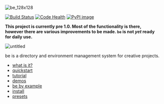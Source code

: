 ![be_128x128](https://cloud.githubusercontent.com/assets/2152766/8178025/88473a6c-1402-11e5-80a6-ddc8481815ba.png)

[![Build Status](https://travis-ci.org/mottosso/be.svg?branch=master)](https://travis-ci.org/mottosso/be)
[![Code Health](https://landscape.io/github/mottosso/be/master/landscape.svg?style=flat)](https://landscape.io/github/mottosso/be/master)
[![PyPI image](https://badge.fury.io/py/be.svg)](http://badge.fury.io/py/be)

**This project is currently pre 1.0. Most of the functionality is there, however there are various improvements to be made. `be` is not *yet* ready for daily use.**

![untitled](https://cloud.githubusercontent.com/assets/2152766/8471653/8bfc0ab0-2092-11e5-935f-5da1f5209e4f.gif)

be is a directory and environment management system for creative projects.

- [what is it?](../../wiki)
- [quickstart](../../wiki/quickstart)
- [tutorial](../../wiki/tutorial)
- [demos](../../wiki/demos)
- [be by example](https://gist.github.com/mottosso/840b3edf532df286f2dd)
- [install](../../wiki/install)
- [presets](../../wiki/presets)
